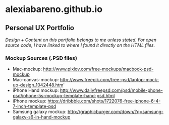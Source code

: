 # alexiabareno.github.io
## Personal UX Portfolio
*Design + Content on this portfolio belongs to me unless stated. For open source code, I have linked to where I found it directly on
the HTML files.*

### Mockup Sources (.PSD files)
* Mac-mockup: http://www.pixlov.com/free-mockups/macbook-psd-mockup
* Mac-canvas-mockup: http://www.freepik.com/free-psd/laptop-mock-up-design_1042448.htm'
* iPhone Hand mockup: http://www.dailyfreepsd.com/psd/mobile-phone-psd/iphone-5s-mockup-template-hand-psd.html
* iPhone mockup: https://dribbble.com/shots/1722076-free-iphone-6-4-7-inch-template-psd
* Samsung galaxy mockup: http://graphicburger.com/down/?q=samsung-galaxy-s6-in-hand-mockup
